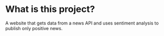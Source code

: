 # What is this project?
A website that gets data from a news API and uses sentiment analysis to publish only positive news.
